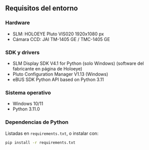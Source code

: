 ## Requisitos del entorno 


### Hardware 

- SLM: HOLOEYE Pluto VIS020 1920x1080 px
- Cámara CCD: JAI TM-1405 GE / TMC-1405 GE 

### SDK y drivers

- SLM Display SDK V4.1 for Python (solo Windows) (software del fabricante en página de Holoeye)
- Pluto Configuration Manager V1.13 (Windows)
- eBUS SDK Python API based on Python 3.11 

### Sistema operativo

- Windows 10/11 
- Python 3.11.0

### Dependencias de Python

Listadas en `requirements.txt`, o instalar con:

```bash
pip install -r requirements.txt
